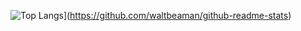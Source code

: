 ![Top Langs](https://github-readme-stats.vercel.app/api/top-langs/?username=waltbeaman&layout=compact)](https://github.com/waltbeaman/github-readme-stats)
